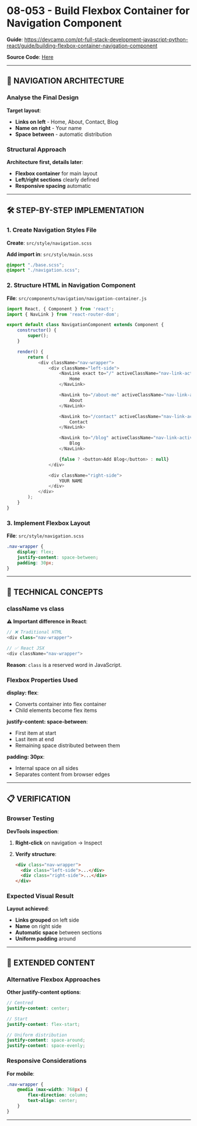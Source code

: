 # 08-053 - Build Flexbox Container for Navigation Component

**Guide**: https://devcamp.com/pt-full-stack-development-javascript-python-react/guide/building-flexbox-container-navigation-component

**Source Code**: [Here](https://github.com/jordanhudgens/jordan-hudgens-react-portfolio/tree/adb63dcdd6ca88a89c737b3100423fd2bb4b0ccc)

---

## 🎯 NAVIGATION ARCHITECTURE

### Analyse the Final Design

**Target layout**:

- **Links on left** - Home, About, Contact, Blog
- **Name on right** - Your name
- **Space between** - automatic distribution

### Structural Approach

**Architecture first, details later**:

- **Flexbox container** for main layout
- **Left/right sections** clearly defined
- **Responsive spacing** automatic

---

## 🛠️ STEP-BY-STEP IMPLEMENTATION

### 1. Create Navigation Styles File

**Create**: `src/style/navigation.scss`

**Add import in**: `src/style/main.scss`

```scss
@import "./base.scss";
@import "./navigation.scss";
```

### 2. Structure HTML in Navigation Component

**File**: `src/components/navigation/navigation-container.js`

```javascript
import React, { Component } from 'react';
import { NavLink } from 'react-router-dom';

export default class NavigationComponent extends Component {
    constructor() {
        super();
    }

    render() {
        return (
            <div className="nav-wrapper">
                <div className="left-side">
                    <NavLink exact to="/" activeClassName="nav-link-active">
                        Home
                    </NavLink>

                    <NavLink to="/about-me" activeClassName="nav-link-active">
                        About
                    </NavLink>

                    <NavLink to="/contact" activeClassName="nav-link-active">
                        Contact
                    </NavLink>

                    <NavLink to="/blog" activeClassName="nav-link-active">
                        Blog
                    </NavLink>

                    {false ? <button>Add Blog</button> : null}
                </div>

                <div className="right-side">
                    YOUR NAME
                </div>
            </div>
        );
    }
}
```

### 3. Implement Flexbox Layout

**File**: `src/style/navigation.scss`

```scss
.nav-wrapper {
    display: flex;
    justify-content: space-between;
    padding: 30px;
}
```

---

## 🔧 TECHNICAL CONCEPTS

### className vs class

**⚠️ Important difference in React**:

```javascript
// ❌ Traditional HTML
<div class="nav-wrapper">

// ✅ React JSX
<div className="nav-wrapper">
```

**Reason**: `class` is a reserved word in JavaScript.

### Flexbox Properties Used

**display: flex**:

- Converts container into flex container
- Child elements become flex items

**justify-content: space-between**:

- First item at start
- Last item at end  
- Remaining space distributed between them

**padding: 30px**:

- Internal space on all sides
- Separates content from browser edges

---

## 📋 VERIFICATION

### Browser Testing

**DevTools inspection**:

1. **Right-click** on navigation → Inspect

2. **Verify structure**:
   
   ```html
   <div class="nav-wrapper">
     <div class="left-side">...</div>
     <div class="right-side">...</div>
   </div>
   ```

### Expected Visual Result

**Layout achieved**:

- **Links grouped** on left side
- **Name** on right side
- **Automatic space** between sections
- **Uniform padding** around

---

## 🎨 EXTENDED CONTENT

### Alternative Flexbox Approaches

**Other justify-content options**:

```scss
// Centred
justify-content: center;

// Start
justify-content: flex-start;

// Uniform distribution
justify-content: space-around;
justify-content: space-evenly;
```

### Responsive Considerations

**For mobile**:

```scss
.nav-wrapper {
    @media (max-width: 768px) {
        flex-direction: column;
        text-align: center;
    }
}
```

---
